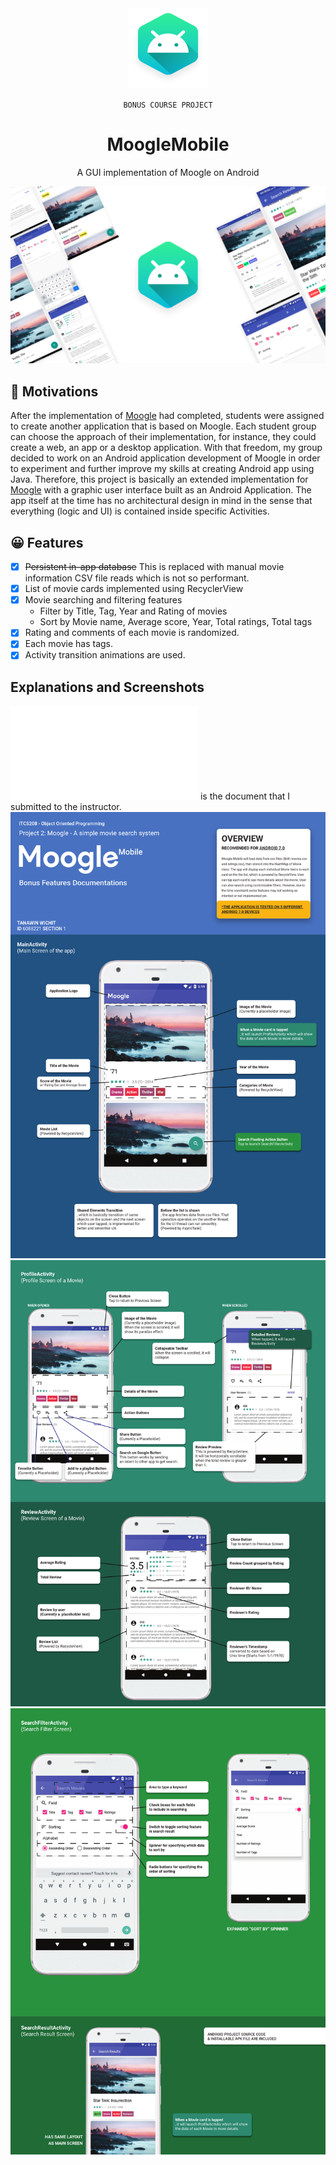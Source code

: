 
<div align="center">

<img width="128" height="128" src="./repo_metadata/project_icon.png" alt="logo">

<span>

`BONUS COURSE PROJECT`

</span>

# MoogleMobile

<p>A GUI implementation of Moogle on Android</p>
</div>

![Project Hero Image](repo_metadata/hero_image.png)

## 🚩 Motivations
After the implementation of [Moogle](https://github.com/rektplorer64/ITCS208-P2_Moogle) had completed, students were assigned to create another application that is based on Moogle.
Each student group can choose the approach of their implementation, for instance, they could create a web, an app or a desktop application.
With that freedom, my group decided to work on an Android application development of Moogle in order to experiment and further improve my skills at creating Android app using Java.
Therefore, this project is basically an extended implementation for [Moogle](https://github.com/rektplorer64/ITCS208-P2_Moogle) with a graphic user interface built as an Android Application. 
The app itself at the time has no architectural design in mind in the sense that everything (logic and UI) is contained inside specific Activities. 

## 😀 Features
- [x] ~~Persistent in-app database~~ This is replaced with manual movie information CSV file reads which is not so performant.
- [x] List of movie cards implemented using RecyclerView
- [x] Movie searching and filtering features
    - Filter by Title, Tag, Year and Rating of movies
    - Sort by Movie name, Average score, Year, Total ratings, Total tags
- [x] Rating and comments of each movie is randomized.
- [x] Each movie has tags.
- [x] Activity transition animations are used. 

## Explanations and Screenshots
![This](repo_metadata/documents/bonusDocumentationV2.pdf) is the document that I submitted to the instructor.
![Page 1](repo_metadata/documents/bonusDocumentationV2_001.png)
![Page 2](repo_metadata/documents/bonusDocumentationV2_002.png)
![Page 3](repo_metadata/documents/bonusDocumentationV2_003.png)